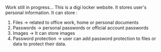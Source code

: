Work still in progress...
This is a digi locker website.
It stores user's personal information.
It can store : 
  1. Files -> related to office work, home or personal documents
  2. Passwords -> personal passwords or official account passwords
  3. Images -> It can store images
  4. Password protection -> user can add password protection to files or data to protect their data. 
